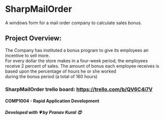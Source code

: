 # SharpMailOrder
A windows form for a mail order company to calculate sales bonus.

## Project Overview:
The	Company has	instituted	a	bonus	program	to give its	employees	an	incentive to	sell	more.	
For	every	dollar	the	store	makes	in	a	four-week	period,	the	employees receive	2	percent	of	sales.	The	
amount	of	bonus each	employee	receives	is	based	upon	the	percentage	of	hours he	or	she	worked	
during	the bonus	period (a total	of	160	hours)

### SharpMailOrder trello board: https://trello.com/b/QV6C4i7V

#### COMP1004 - Rapid Application Development
##### Developed with 💗 by Pranav Kural 😍
